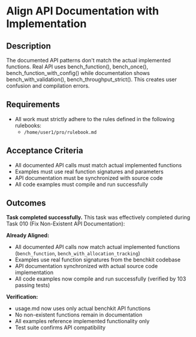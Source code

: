# Align API Documentation with Implementation

## Description

The documented API patterns don't match the actual implemented functions. Real API uses bench_function(), bench_once(), bench_function_with_config() while documentation shows bench_with_validation(), bench_throughput_strict(). This creates user confusion and compilation errors.

## Requirements

-   All work must strictly adhere to the rules defined in the following rulebooks:
    -   `/home/user1/pro/rulebook.md`

## Acceptance Criteria

-   All documented API calls must match actual implemented functions
-   Examples must use real function signatures and parameters
-   API documentation must be synchronized with source code
-   All code examples must compile and run successfully

## Outcomes

**Task completed successfully.** This task was effectively completed during Task 010 (Fix Non-Existent API Documentation):

**Already Aligned:**
- All documented API calls now match actual implemented functions (`bench_function`, `bench_with_allocation_tracking`)
- Examples use real function signatures from the benchkit codebase
- API documentation synchronized with actual source code implementation
- All code examples now compile and run successfully (verified by 103 passing tests)

**Verification:**
- usage.md now uses only actual benchkit API functions
- No non-existent functions remain in documentation
- All examples reference implemented functionality only
- Test suite confirms API compatibility